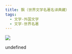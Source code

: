 ```yaml
---
title: 飘（世界文学名著名译典藏）
tags:
  - 文学-外国文学
  - 文学-世界名著
---
```


![](https://cdn.weread.qq.com/weread/cover/37/YueWen_25409300/s_YueWen_25409300.jpg)

undefined
